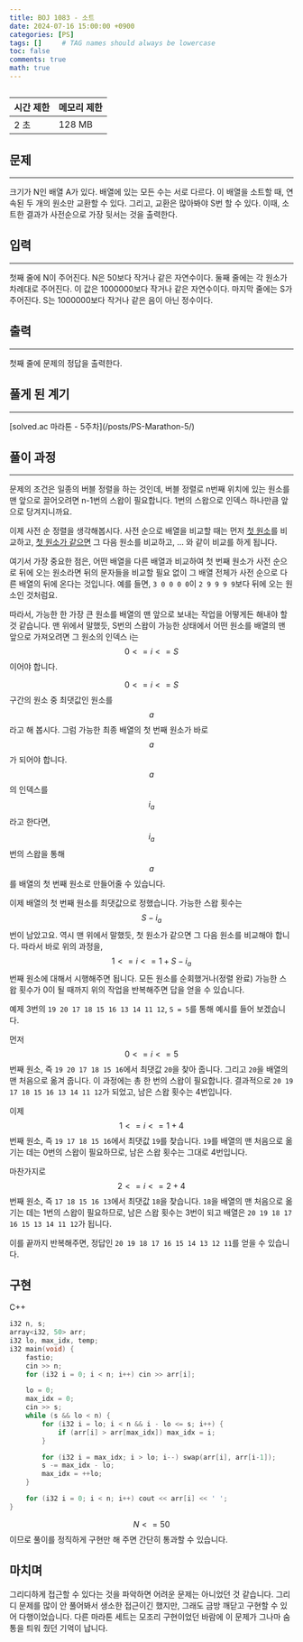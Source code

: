 ```yaml
---
title: BOJ 1083 - 소트
date: 2024-07-16 15:00:00 +0900
categories: [PS]
tags: []     # TAG names should always be lowercase
toc: false
comments: true
math: true
---
```


## <boj-problem id=1083 tier='g5' name='소트'></boj-problem>

| 시간 제한 | 메모리 제한 |
|:---------|:----------|
| 2 초     | 128 MB    |

## 문제
<hr>
크기가 N인 배열 A가 있다. 배열에 있는 모든 수는 서로 다르다. 이 배열을 소트할 때, 연속된 두 개의 원소만 교환할 수 있다. 그리고, 교환은 많아봐야 S번 할 수 있다. 이때, 소트한 결과가 사전순으로 가장 뒷서는 것을 출력한다.

## 입력
<hr>
첫째 줄에 N이 주어진다. N은 50보다 작거나 같은 자연수이다. 둘째 줄에는 각 원소가 차례대로 주어진다. 이 값은 1000000보다 작거나 같은 자연수이다. 마지막 줄에는 S가 주어진다. S는 1000000보다 작거나 같은 음이 아닌 정수이다.

## 출력
<hr>
첫째 줄에 문제의 정답을 출력한다.

## 풀게 된 계기
<hr>
[solved.ac 마라톤 - 5주차](/posts/PS-Marathon-5/)

## 풀이 과정
<hr>
문제의 조건은 일종의 버블 정렬을 하는 것인데, 버블 정렬로 n번째 위치에 있는 원소를 맨 앞으로 끌어오려면 n-1번의 스왑이 필요합니다. 1번의 스왑으로 인덱스 하나만큼 앞으로 당겨지니까요.

이제 사전 순 정렬을 생각해봅시다. 사전 순으로 배열을 비교할 때는 먼저 <u>첫 원소</u>를 비교하고, <u>첫 원소가 같으면</u> 그 다음 원소를 비교하고, ... 와 같이 비교를 하게 됩니다.

여기서 가장 중요한 점은, 어떤 배열을 다른 배열과 비교하여 첫 번째 원소가 사전 순으로 뒤에 오는 원소라면 뒤의 문자들을 비교할 필요 없이 그 배열 전체가 사전 순으로 다른 배열의 뒤에 온다는 것입니다. 예를 들면, `3 0 0 0 0`이 `2 9 9 9 9`보다 뒤에 오는 원소인 것처럼요.

따라서, 가능한 한 가장 큰 원소를 배열의 맨 앞으로 보내는 작업을 어떻게든 해내야 할 것 같습니다. 맨 위에서 말했듯, S번의 스왑이 가능한 상태에서 어떤 원소를 배열의 맨 앞으로 가져오려면 그 원소의 인덱스 i는 $$0 <= i <= S$$이어야 합니다.

$$0 <= i <= S$$ 구간의 원소 중 최댓값인 원소를 $$a$$라고 해 봅시다. 그럼 가능한 최종 배열의 첫 번째 원소가 바로 $$a$$가 되어야 합니다. $$a$$의 인덱스를 $$i_a$$라고 한다면, $$i_a$$번의 스왑을 통해 $$a$$를 배열의 첫 번째 원소로 만들어줄 수 있습니다. 

이제 배열의 첫 번째 원소를 최댓값으로 정했습니다. 가능한 스왑 횟수는 $$S - i_a$$번이 남았고요. 역시 맨 위에서 말했듯, 첫 원소가 같으면 그 다음 원소를 비교해야 합니다. 따라서 바로 위의 과정을, $$1 <= i <= 1 + S - i_a$$번째 원소에 대해서 시행해주면 됩니다. 모든 원소를 순회했거나(정렬 완료) 가능한 스왑 횟수가 0이 될 때까지 위의 작업을 반복해주면 답을 얻을 수 있습니다.

예제 3번의 `19 20 17 18 15 16 13 14 11 12`, `S = 5`를 통해 예시를 들어 보겠습니다.

먼저 $$0 <= i <= 5$$번째 원소, 즉 `19 20 17 18 15 16`에서 최댓값 `20`을 찾아 줍니다. 그리고 `20`을 배열의 맨 처음으로 옮겨 줍니다. 이 과정에는 총 한 번의 스왑이 필요합니다. 결과적으로 `20 19 17 18 15 16 13 14 11 12`가 되었고, 남은 스왑 횟수는 4번입니다.

이제 $$1 <= i <= 1 + 4$$번째 원소, 즉 `19 17 18 15 16`에서 최댓값 `19`를 찾습니다. `19`를 배열의 맨 처음으로 옮기는 데는 0번의 스왑이 필요하므로, 남은 스왑 횟수는 그대로 4번입니다.

마찬가지로 $$2 <= i <= 2 + 4$$번째 원소, 즉 `17 18 15 16 13`에서 최댓값 `18`을 찾습니다. `18`을 배열의 맨 처음으로 옮기는 데는 1번의 스왑이 필요하므로, 남은 스왑 횟수는 3번이 되고 배열은 `20 19 18 17 16 15 13 14 11 12`가 됩니다.

이를 끝까지 반복해주면, 정답인 `20 19 18 17 16 15 14 13 12 11`를 얻을 수 있습니다.

## 구현
C++
```c++
i32 n, s;
array<i32, 50> arr;
i32 lo, max_idx, temp;
i32 main(void) {
    fastio;
    cin >> n;
    for (i32 i = 0; i < n; i++) cin >> arr[i];

    lo = 0;
    max_idx = 0;
    cin >> s;
    while (s && lo < n) {
        for (i32 i = lo; i < n && i - lo <= s; i++) {
            if (arr[i] > arr[max_idx]) max_idx = i;
        }

        for (i32 i = max_idx; i > lo; i--) swap(arr[i], arr[i-1]);
        s -= max_idx - lo;
        max_idx = ++lo;
    }

    for (i32 i = 0; i < n; i++) cout << arr[i] << ' ';
}
```

$$N <= 50$$이므로 풀이를 정직하게 구현만 해 주면 간단히 통과할 수 있습니다.

## 마치며
그리디하게 접근할 수 있다는 것을 파악하면 어려운 문제는 아니었던 것 같습니다. 그리디 문제를 많이 안 풀어봐서 생소한 접근이긴 했지만, 그래도 금방 깨닫고 구현할 수 있어 다행이었습니다. 다른 마라톤 세트는 모조리 구현이었던 바람에 이 문제가 그나마 숨통을 틔워 줬던 기억이 납니다.